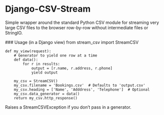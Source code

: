 # Django-CSV-Stream

Simple wrapper around the standard Python CSV module for streaming very large CSV files to the browser row-by-row without intermediate files or StringIO.

### Usage (in a Django view)
	from stream_csv import StreamCSV

	def my_view(request):
		# Generator to yield one row at a time
		def data():
			for r in results:
				output = [r.name, r.address, r.phone]
				yield output

		my_csv = StreamCSV()
		my_csv.filename = 'Bookings.csv'  # Defaults to 'output.csv'
		my_csv.heading = ['Name', 'Adddress', 'Telephone']  # Optional
		my_csv.data_generator = data()
		return my_csv.http_response()
		
Raises a StreamCSVException if you don’t pass in a generator.